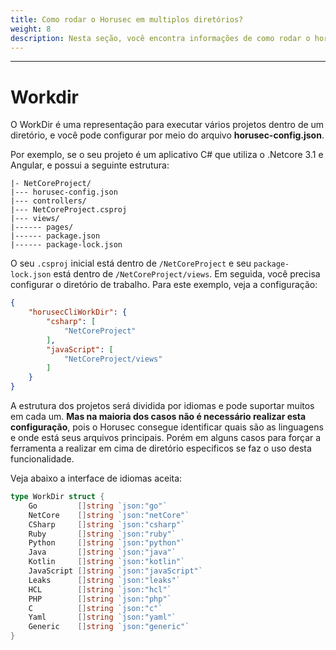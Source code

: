 ```yaml
---
title: Como rodar o Horusec em multiplos diretórios?
weight: 8
description: Nesta seção, você encontra informações de como rodar o horusec em multiplos diretórios
---
```


---

# Workdir
O WorkDir é uma representação para executar vários projetos dentro de um diretório, e você pode configurar por meio do arquivo **horusec-config.json**. 

Por exemplo, se o seu projeto é um aplicativo C# que utiliza o .Netcore 3.1 e Angular, e possui a seguinte estrutura:

```text
|- NetCoreProject/
|--- horusec-config.json
|--- controllers/
|--- NetCoreProject.csproj
|--- views/
|------ pages/
|------ package.json
|------ package-lock.json
```

O seu `.csproj` inicial está dentro de `/NetCoreProject` e seu `package-lock.json` está dentro de `/NetCoreProject/views`. 
Em seguida, você precisa configurar o diretório de trabalho. Para este exemplo, veja a configuração:

```json
{
    "horusecCliWorkDir": {
        "csharp": [
            "NetCoreProject"
        ],
        "javaScript": [
            "NetCoreProject/views"
        ]
    }
}
```

A estrutura dos projetos será dividida por idiomas e pode suportar muitos em cada um. **Mas na maioria dos casos não é necessário realizar esta configuração**, pois o Horusec consegue identificar quais são as linguagens e onde está seus arquivos principais. 
Porém em alguns casos para forçar a ferramenta a realizar em cima de diretório especificos se faz o uso desta funcionalidade.

Veja abaixo a interface de idiomas aceita:

```go
type WorkDir struct {
	Go         []string `json:"go"`
	NetCore    []string `json:"netCore"`
	CSharp     []string `json:"csharp"`
	Ruby       []string `json:"ruby"`
	Python     []string `json:"python"`
	Java       []string `json:"java"`
	Kotlin     []string `json:"kotlin"`
	JavaScript []string `json:"javaScript"`
	Leaks      []string `json:"leaks"`
	HCL        []string `json:"hcl"`
	PHP        []string `json:"php"`
	C          []string `json:"c"`
	Yaml       []string `json:"yaml"`
	Generic    []string `json:"generic"`
}
```
